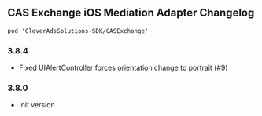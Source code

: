 ## CAS Exchange iOS Mediation Adapter Changelog
```
pod 'CleverAdsSolutions-SDK/CASExchange'
```

### 3.8.4
- Fixed UIAlertController forces orientation change to portrait (#9)

### 3.8.0
- Init version
